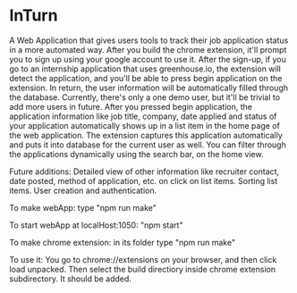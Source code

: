# InTurn
A Web Application that gives users tools to track their job application status in a more automated way.
After you build the chrome extension, it'll prompt you to sign up using your google account to use it.
After the sign-up, if you go to an internship application that uses greenhouse.io, the extension will detect the application, and you'll be able to press begin application on the extension. In return, the user information will be automatically filled through the database. Currently, there's only a one demo user, but it'll be trivial to add more users in future. After you pressed begin application, the application information like job title, company, date applied and status of your application  automatically shows up in a list item in the home page of the web application. The extension captures this application automatically and puts it into database for the current user as well. You can filter through the applications dynamically using the search bar, on the home view. 

Future additions:
Detailed view of other information like recruiter contact, date posted, method of application, etc. on click on list items.
Sorting list items.
User creation and authentication.

To make webApp: type "npm run make"

To start webApp at localHost:1050: "npm start"

To make chrome extension: in its folder type "npm run make"

To use it: You go to chrome://extensions on your browser, and then click load unpacked. Then select the build directiory inside chrome extension subdirectory. It should be added.


